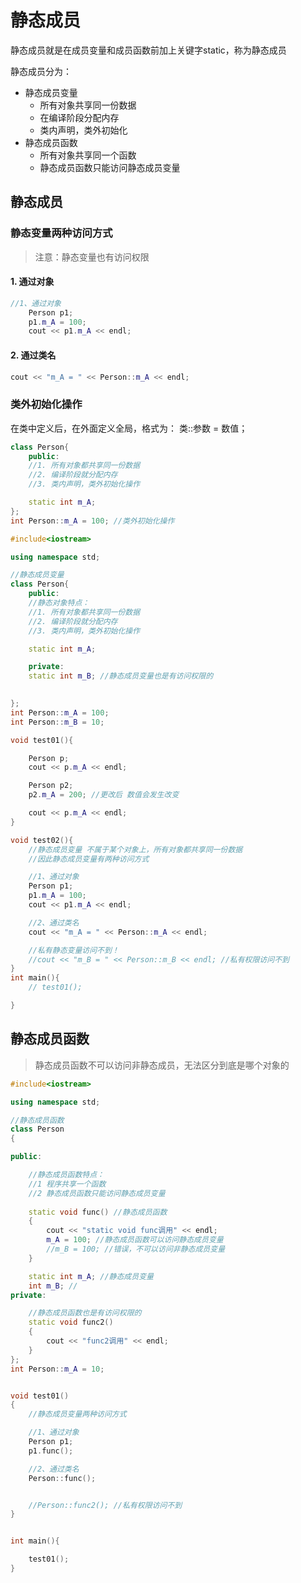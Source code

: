 # 静态成员

静态成员就是在成员变量和成员函数前加上关键字static，称为静态成员

静态成员分为：

* 静态成员变量
  * 所有对象共享同一份数据
  * 在编译阶段分配内存
  * 类内声明，类外初始化
* 静态成员函数
  * 所有对象共享同一个函数
  * 静态成员函数只能访问静态成员变量

## 静态成员

### 静态变量两种访问方式

> 注意：静态变量也有访问权限

#### 1. 通过对象

```cpp
//1、通过对象
    Person p1;
    p1.m_A = 100;
    cout << p1.m_A << endl;
```

#### 2. 通过类名

```cpp
cout << "m_A = " << Person::m_A << endl;
```

### 类外初始化操作

在类中定义后，在外面定义全局，格式为： 类::参数 = 数值；

```cpp
class Person{
    public:
    //1. 所有对象都共享同一份数据
    //2. 编译阶段就分配内存
    //3. 类内声明，类外初始化操作

    static int m_A;
};
int Person::m_A = 100; //类外初始化操作
```

```cpp
#include<iostream>

using namespace std;

//静态成员变量
class Person{
    public:
    //静态对象特点：
    //1. 所有对象都共享同一份数据
    //2. 编译阶段就分配内存
    //3. 类内声明，类外初始化操作

    static int m_A;

    private:
	static int m_B; //静态成员变量也是有访问权限的

   
};
int Person::m_A = 100;
int Person::m_B = 10;

void test01(){

    Person p;
    cout << p.m_A << endl;

    Person p2;
    p2.m_A = 200; //更改后 数值会发生改变

    cout << p.m_A << endl;
}

void test02(){
    //静态成员变量 不属于某个对象上，所有对象都共享同一份数据
    //因此静态成员变量有两种访问方式

    //1、通过对象
    Person p1;
    p1.m_A = 100;
    cout << p1.m_A << endl;

    //2、通过类名
    cout << "m_A = " << Person::m_A << endl;

    //私有静态变量访问不到！
    //cout << "m_B = " << Person::m_B << endl; //私有权限访问不到
}
int main(){
    // test01();

}
```

## 静态成员函数

> 静态成员函数不可以访问非静态成员，无法区分到底是哪个对象的

```cpp
#include<iostream>

using namespace std;

//静态成员函数
class Person
{

public:

	//静态成员函数特点：
	//1 程序共享一个函数
	//2 静态成员函数只能访问静态成员变量
	
	static void func() //静态成员函数
	{
		cout << "static void func调用" << endl;
		m_A = 100; //静态成员函数可以访问静态成员变量
		//m_B = 100; //错误，不可以访问非静态成员变量
	}

	static int m_A; //静态成员变量
	int m_B; // 
private:

	//静态成员函数也是有访问权限的
	static void func2()
	{
		cout << "func2调用" << endl;
	}
};
int Person::m_A = 10;


void test01()
{
	//静态成员变量两种访问方式

	//1、通过对象
	Person p1;
	p1.func();

	//2、通过类名
	Person::func();


	//Person::func2(); //私有权限访问不到
}


int main(){

    test01();
}
```

